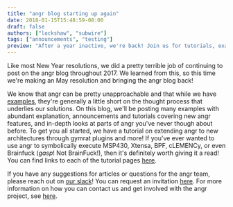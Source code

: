 ```yaml
---
title: "angr blog starting up again"
date: 2018-01-15T15:48:59-08:00
draft: false
authors: ["lockshaw", "subwire"]
tags: ["announcements", "testing"]
preview: "After a year inactive, we're back! Join us for tutorials, examples, and announcements in 2018!"
---
```


Like most New Year resolutions, we did a pretty terrible job of continuing to post on the angr blog throughout 2017.
We learned from this, so this time we're making an May resolution and bringing the angr blog back!

We know that angr can be pretty unapproachable and that while we have [examples](https://docs.angr.io/docs/examples.html),
they're generally a little short on the thought process that underlies our solutions.
On this blog, we'll be posting many examples with abundant explanation, announcements and tutorials covering new angr
features, and in-depth looks at parts of angr you've never though about before.
To get you all started, we have a tutorial on extending angr to new architectures through gymrat plugins and more!
If you've ever wanted to use angr to symbolically execute MSP430, Xtensa, BPF, cLEMENCy,
or even Brainfuck (*gasp*! Not BrainFuck!), then it's definitely worth giving it a read!
You can find links to each of the tutorial pages [here](/blog/throwing_a_tantrum_index).

If you have any suggestions for articles or questions for the angr team, please reach out on [our slack](http://angr.slack.com)!
You can request an invitation [here](/invite).
For more information on how you can contact us and get involved with the angr project, see [here](/#contact).
